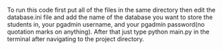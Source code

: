 To run this code first put all of the files in the same directory then edit the database.ini file and add the name of the database you want to store the students in, your pgadmin username, and your pgadmin password(no quotation marks on anything). After that just type python main.py in the terminal after navigating to the project directory.
